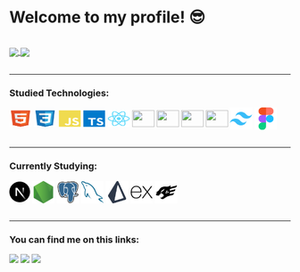 # Welcome to my profile! 😎
<br>

<div>
  <a href="https://github.com/RicarGit">
    <img height="165em" align="center" src="https://github-readme-stats.vercel.app/api?username=RicarGit&show_icons=true&theme=midnight-purple&hide_border=true" />
    <img height="165em" align="center" src="https://github-readme-stats.vercel.app/api/top-langs/?username=RicarGit&layout=compact&theme=midnight-purple&hide_border=true" />
  </a>
</div>
<br>
<hr>

### Studied Technologies:
<div>
  <img align="center" height="30" width="40" src="https://raw.githubusercontent.com/devicons/devicon/master/icons/html5/html5-original.svg">
  <img align="center" height="30" width="40" src="https://raw.githubusercontent.com/devicons/devicon/master/icons/css3/css3-original.svg">
  <img align="center" height="30" width="40" src="https://raw.githubusercontent.com/devicons/devicon/master/icons/javascript/javascript-plain.svg">
  <img align="center" height="30" width="40" src="https://raw.githubusercontent.com/devicons/devicon/master/icons/typescript/typescript-original.svg">
  <img align="center" height="30" width="40" src="https://raw.githubusercontent.com/devicons/devicon/master/icons/react/react-original.svg">
  <img align="center" height="30" width="40" src="https://react-hook-form.com/images/logo/react-hook-form-logo-only.svg">
  <img align="center" height="30" width="40" src="https://docs.pmnd.rs/zustand.ico">
  <img align="center" height="30" width="40" src="https://zod.dev/logo.svg">
  <img align="center" height="30" width="40" src="https://styled-components.com/atom.png">
  <img align="center" height="40" width="40" src="https://raw.githubusercontent.com/devicons/devicon/master/icons/tailwindcss/tailwindcss-original.svg">
  <img align="center" height="40" width="40" src="https://github.com/devicons/devicon/blob/master/icons/figma/figma-original.svg">
</div>
</div>
<br>
<hr>

### Currently Studying:
<div>
  <img align="center" height="37" width="37" src="https://raw.githubusercontent.com/devicons/devicon/master/icons/nextjs/nextjs-original.svg">

  <img align="center" height="40" width="40" src="https://raw.githubusercontent.com/devicons/devicon/master/icons/nodejs/nodejs-original.svg">
  <img align="center" height="40" width="40" src="https://github.com/devicons/devicon/blob/master/icons/postgresql/postgresql-original.svg">
  <img align="center" height="40" width="40" src="https://github.com/devicons/devicon/blob/master/icons/mysql/mysql-original.svg">
  <img align="center" height="40" width="40" src="https://github.com/devicons/devicon/blob/master/icons/prisma/prisma-original.svg">
  <img align="center" height="40" width="40" src="https://github.com/devicons/devicon/blob/master/icons/express/express-original.svg">
  <img align="center" height="40" width="40" src="https://github.com/devicons/devicon/blob/master/icons/fastify/fastify-original.svg">
</div>
<br>
<hr>

### You can find me on this links:
<div>
  <a href="https://discord.gg/NbZz8cJqk7" target="_blank"><img src="https://img.shields.io/badge/Discord-7289DA?style=for-the-badge&logo=discord&logoColor=white" target="_blank"></a> 
  <a href = "mailto:ricardoagava@gmail.com"><img src="https://img.shields.io/badge/-Gmail-%23333?style=for-the-badge&logo=gmail&logoColor=white" target="_blank"></a>
  <a href="https://www.linkedin.com/in/ricardo-gava-90632a212" target="_blank"><img src="https://img.shields.io/badge/-LinkedIn-%230077B5?style=for-the-badge&logo=linkedin&logoColor=white" target="_blank"></a>
</div>
